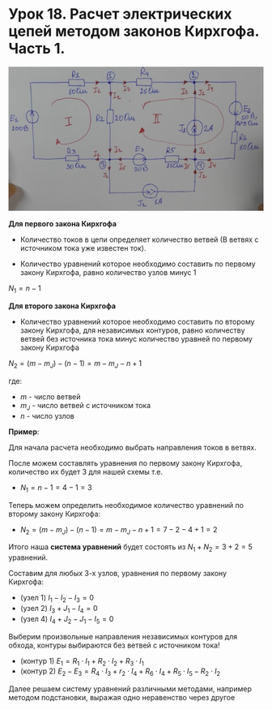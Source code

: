 # Урок 18. Расчет электрических цепей методом законов Кирхгофа. Часть 1.

![Расчет электрических цепей методом законов Кирхгофа. Часть 1.](../img/72.png "Расчет электрических цепей методом законов Кирхгофа. Часть 1.")


**Для первого закона Кирхгофа**

   - Количество токов в цепи определяет количество ветвей (В ветвях с источником тока уже известен ток).
    
   - Количество уравнений которое необходимо составить по первому закону Кирхгофа, равно количество узлов минус 1

$N_1=n-1$

**Для второго закона Кирхгофа**

   - Количество уравнений которое необходимо составить по второму закону Кирхгофа, для независимых контуров, равно количеству ветвей без источника тока минус количество уравней по первому закону Кирхгофа

$N_2 = (m - m_J) - (n - 1) = m - m_J - n + 1$

где:
- $m$ - число ветвей
- $m_J$ - число ветвей с источником тока
- $n$ - число узлов

**Пример**:

Для начала расчета необходимо выбрать направления токов в ветвях. 

После можем составлять уравнения по первому закону Кирхгофа, количество их будет 3 для нашей схемы т.е.     
- $N_1=n-1=4-1=3$

Теперь можем определить необходимое количество уравнений по второму закону Кирхгофа:
- $N_2 = (m - m_J) - (n - 1) = m - m_J - n + 1 = 7 - 2 - 4 + 1 = 2$
    
Итого наша **система уравнений** будет состоять из $N_1 + N_2 = 3 + 2 = 5$ уравнений.

Составим для любых 3-х узлов, уравнения по первому закону Кирхгофа:
- (узел 1) $I_1-I_2-I_3=0$ 
- (узел 2) $I_3+J_1-I_4=0$
- (узел 4) $I_4+J_2-J_1-I_5=0$

Выберим произвольные направления независимых контуров для обхода, контуры выбираются без ветвей с источником тока!
- (контур 1) $E_1 = R_1\cdot I_1 + R_2\cdot I_2 + R_3\cdot I_1$
- (контур 2) $E_2-E_3 = R_4\cdot I_3 + r_2\cdot I_4 + R_6\cdot I_4 + R_5\cdot I_5 - R_2\cdot I_2$

Далее решаем систему уравнений различными методами, например методом подстановки, выражая одно неравенство через другое

 